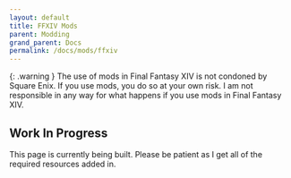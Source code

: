 ```yaml
---
layout: default
title: FFXIV Mods
parent: Modding
grand_parent: Docs
permalink: /docs/mods/ffxiv
---
```


{: .warning }
The use of mods in Final Fantasy XIV is not condoned by Square Enix. If you use mods, you do so at your own risk. I am not responsible in any way for what happens if you use mods in Final Fantasy XIV.



## Work In Progress

This page is currently being built. Please be patient as I get all of the required resources added in.
